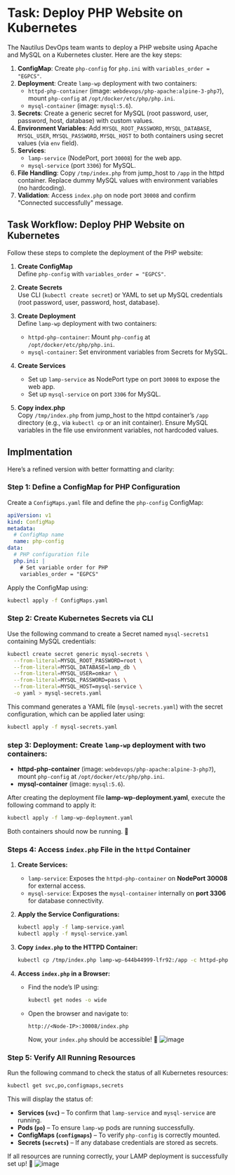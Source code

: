 # Task: Deploy PHP Website on Kubernetes
The Nautilus DevOps team wants to deploy a PHP website using Apache and MySQL on a Kubernetes cluster. Here are the key steps:

1. **ConfigMap**: Create `php-config` for `php.ini` with `variables_order = "EGPCS"`.
2. **Deployment**: Create `lamp-wp` deployment with two containers:
   - `httpd-php-container` (image: `webdevops/php-apache:alpine-3-php7`), mount `php-config` at `/opt/docker/etc/php/php.ini`.
   - `mysql-container` (image: `mysql:5.6`).
3. **Secrets**: Create a generic secret for MySQL (root password, user, password, host, database) with custom values.
4. **Environment Variables**: Add `MYSQL_ROOT_PASSWORD`, `MYSQL_DATABASE`, `MYSQL_USER`, `MYSQL_PASSWORD`, `MYSQL_HOST` to both containers using secret values (via `env` field).
5. **Services**:
   - `lamp-service` (NodePort, port `30008`) for the web app.
   - `mysql-service` (port `3306`) for MySQL.
6. **File Handling**: Copy `/tmp/index.php` from jump_host to `/app` in the httpd container. Replace dummy MySQL values with environment variables (no hardcoding).
7. **Validation**: Access `index.php` on node port `30008` and confirm "Connected successfully" message.


## Task Workflow: Deploy PHP Website on Kubernetes

Follow these steps to complete the deployment of the PHP website:

1. **Create ConfigMap**  
   Define `php-config` with `variables_order = "EGPCS"`.

2. **Create Secrets**  
   Use CLI (`kubectl create secret`) or YAML to set up MySQL credentials (root password, user, password, host, database).

3. **Create Deployment**  
   Define `lamp-wp` deployment with two containers:  
   - `httpd-php-container`: Mount `php-config` at `/opt/docker/etc/php/php.ini`.  
   - `mysql-container`: Set environment variables from Secrets for MySQL.

4. **Create Services**  
   - Set up `lamp-service` as NodePort type on port `30008` to expose the web app.  
   - Set up `mysql-service` on port `3306` for MySQL.

5. **Copy index.php**  
   Copy `/tmp/index.php` from jump_host to the httpd container’s `/app` directory (e.g., via `kubectl cp` or an init container). Ensure MySQL variables in the file use environment variables, not hardcoded values.

## Implmentation
Here’s a refined version with better formatting and clarity:  

### **Step 1: Define a ConfigMap for PHP Configuration**  
Create a `ConfigMaps.yaml` file and define the `php-config` ConfigMap:  

```yaml
apiVersion: v1
kind: ConfigMap
metadata:
  # ConfigMap name
  name: php-config
data:
  # PHP configuration file
  php.ini: |
    # Set variable order for PHP
    variables_order = "EGPCS"
```

Apply the ConfigMap using:  
```sh
kubectl apply -f ConfigMaps.yaml
```

### **Step 2: Create Kubernetes Secrets via CLI**  
Use the following command to create a Secret named `mysql-secrets1` containing MySQL credentials:  

```sh
kubectl create secret generic mysql-secrets \
  --from-literal=MYSQL_ROOT_PASSWORD=root \
  --from-literal=MYSQL_DATABASE=lamp_db \
  --from-literal=MYSQL_USER=omkar \
  --from-literal=MYSQL_PASSWORD=pass \
  --from-literal=MYSQL_HOST=mysql-service \
  -o yaml > mysql-secrets.yaml
```

This command generates a YAML file (`mysql-secrets.yaml`) with the secret configuration, which can be applied later using:  

```sh
kubectl apply -f mysql-secrets.yaml
```
### step 3: **Deployment:** Create `lamp-wp` deployment with two containers:  
- **httpd-php-container** (image: `webdevops/php-apache:alpine-3-php7`), mount `php-config` at `/opt/docker/etc/php/php.ini`.  
- **mysql-container** (image: `mysql:5.6`).  

After creating the deployment file **lamp-wp-deployment.yaml**, execute the following command to apply it:  
```sh
kubectl apply -f lamp-wp-deployment.yaml
```
Both containers should now be running. 🚀

### **Steps 4: Access `index.php` File in the `httpd` Container**  

1. **Create Services:**  
   - `lamp-service`: Exposes the `httpd-php-container` on **NodePort 30008** for external access.  
   - `mysql-service`: Exposes the `mysql-container` internally on **port 3306** for database connectivity.  

2. **Apply the Service Configurations:**  
   ```sh
   kubectl apply -f lamp-service.yaml
   kubectl apply -f mysql-service.yaml
   ```

3. **Copy `index.php` to the HTTPD Container:**  
   ```sh
   kubectl cp /tmp/index.php lamp-wp-644b44999-lfr92:/app -c httpd-php-container
   ```

4. **Access `index.php` in a Browser:**  
   - Find the node’s IP using:  
     ```sh
     kubectl get nodes -o wide
     ```
   - Open the browser and navigate to:  
     ```
     http://<Node-IP>:30008/index.php
     ```
     Now, your `index.php` should be accessible! 🚀
    ![image](https://github.com/user-attachments/assets/ea6d6f2f-408a-4c14-9d52-ec957a1dedaa)


### **Step 5: Verify All Running Resources**  

Run the following command to check the status of all Kubernetes resources:  

```sh
kubectl get svc,po,configmaps,secrets
```

This will display the status of:  
- **Services (`svc`)** – To confirm that `lamp-service` and `mysql-service` are running.  
- **Pods (`po`)** – To ensure `lamp-wp` pods are running successfully.  
- **ConfigMaps (`configmaps`)** – To verify `php-config` is correctly mounted.  
- **Secrets (`secrets`)** – If any database credentials are stored as secrets.  

If all resources are running correctly, your LAMP deployment is successfully set up! 🚀
![image](https://github.com/user-attachments/assets/0fef6267-eccb-4f1e-b295-c299886bb343)


